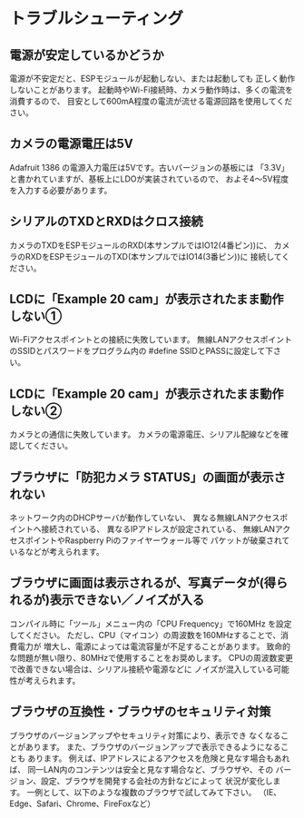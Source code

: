 # トラブルシューティング

## 電源が安定しているかどうか
電源が不安定だと、ESPモジュールが起動しない、または起動しても
正しく動作しないことがあります。
起動時やWi-Fi接続時、カメラ動作時は、多くの電流を消費するので、
目安として600mA程度の電流が流せる電源回路を使用してください。

## カメラの電源電圧は5V
Adafruit 1386 の電源入力電圧は5Vです。古いバージョンの基板には
「3.3V」と書かれていますが、基板上にLDOが実装されているので、
およそ4～5V程度を入力する必要があります。

## シリアルのTXDとRXDはクロス接続
カメラのTXDをESPモジュールのRXD(本サンプルではIO12(4番ピン))に、
カメラのRXDをESPモジュールのTXD(本サンプルではIO14(3番ピン))に
接続してください。

## LCDに「Example 20 cam」が表示されたまま動作しない①
Wi-Fiアクセスポイントとの接続に失敗しています。
無線LANアクセスポイントのSSIDとパスワードをプログラム内の
#define SSIDとPASSに設定して下さい。

## LCDに「Example 20 cam」が表示されたまま動作しない②
カメラとの通信に失敗しています。
カメラの電源電圧、シリアル配線などを確認してください。


## ブラウザに「防犯カメラ STATUS」の画面が表示されない
ネットワーク内のDHCPサーバが動作していない、
異なる無線LANアクセスポイントへ接続されている、
異なるIPアドレスが設定されている、
無線LANアクセスポイントやRaspberry Piのファイヤーウォール等で
パケットが破棄されているなどが考えられます。

## ブラウザに画面は表示されるが、写真データが(得られるが)表示できない／ノイズが入る
コンパイル時に「ツール」メニュー内の「CPU Frequency」で160MHz
を設定してください。
ただし、CPU（マイコン）の周波数を160MHzすることで、消費電力が
増大し、電源によっては電流容量が不足することがあります。
致命的な問題が無い限り、80MHzで使用することをお奨めします。
CPUの周波数変更で改善できない場合は、シリアル接続や電源などに
ノイズが混入している可能性が考えられます。

## ブラウザの互換性・ブラウザのセキュリティ対策
ブラウザのバージョンアップやセキュリティ対策により、表示でき
なくなることがあります。
また、ブラウザのバージョンアップで表示できるようになることも
あります。
例えば、IPアドレスによるアクセスを危険と見なす場合もあれば、
同一LAN内のコンテンツは安全と見なす場合など、ブラウザや、その
バージョン、設定、ブラウザを開発する会社の方針などによって
状況が変化します。
一例として、以下のような複数のブラウザで試してみて下さい。
（IE、Edge、Safari、Chrome、FireFoxなど）
